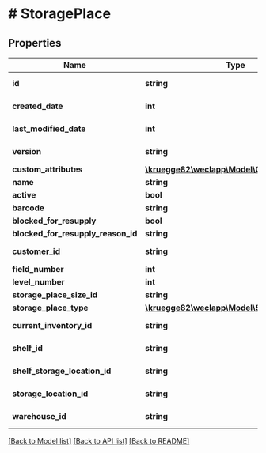 # # StoragePlace

## Properties

Name | Type | Description | Notes
------------ | ------------- | ------------- | -------------
**id** | **string** |  | [optional] [readonly]
**created_date** | **int** |  | [optional] [readonly]
**last_modified_date** | **int** |  | [optional] [readonly]
**version** | **string** |  | [optional] [readonly]
**custom_attributes** | [**\kruegge82\weclapp\Model\CustomAttribute[]**](CustomAttribute.md) |  | [optional]
**name** | **string** |  | [optional]
**active** | **bool** |  | [optional]
**barcode** | **string** |  | [optional]
**blocked_for_resupply** | **bool** |  | [optional]
**blocked_for_resupply_reason_id** | **string** |  | [optional]
**customer_id** | **string** |  | [optional] [readonly]
**field_number** | **int** |  | [optional]
**level_number** | **int** |  | [optional]
**storage_place_size_id** | **string** |  | [optional]
**storage_place_type** | [**\kruegge82\weclapp\Model\StoragePlaceType**](StoragePlaceType.md) |  | [optional]
**current_inventory_id** | **string** |  | [optional] [readonly]
**shelf_id** | **string** |  | [optional] [readonly]
**shelf_storage_location_id** | **string** |  | [optional] [readonly]
**storage_location_id** | **string** |  | [optional] [readonly]
**warehouse_id** | **string** |  | [optional] [readonly]

[[Back to Model list]](../../README.md#models) [[Back to API list]](../../README.md#endpoints) [[Back to README]](../../README.md)
